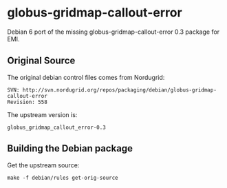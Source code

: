globus-gridmap-callout-error
============================

Debian 6 port of the missing globus-gridmap-callout-error 0.3 package for EMI.

Original Source
---------------
The original debian control files comes from Nordugrid:

    SVN: http://svn.nordugrid.org/repos/packaging/debian/globus-gridmap-callout-error
    Revision: 558

The upstream version is:

    globus_gridmap_callout_error-0.3


Building the Debian package
--------------------------

Get the upstream source:

    make -f debian/rules get-orig-source



